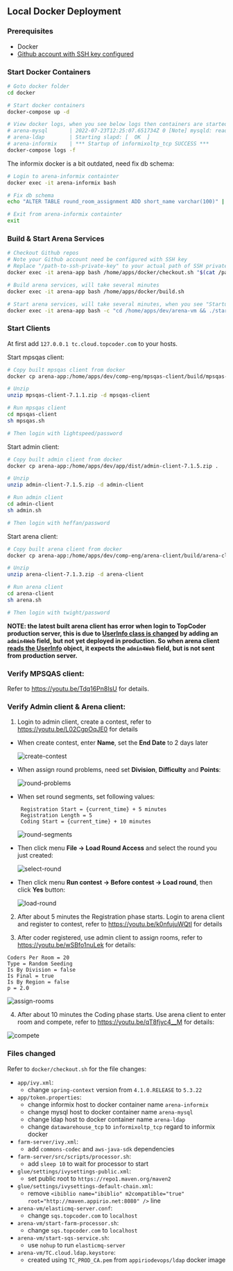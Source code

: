 ## Local Docker Deployment

### Prerequisites

  - Docker
  - [Github account with SSH key configured](https://docs.github.com/en/authentication/connecting-to-github-with-ssh/adding-a-new-ssh-key-to-your-github-account)

### Start Docker Containers

```bash
# Goto docker folder
cd docker

# Start docker containers
docker-compose up -d

# View docker logs, when you see below logs then containers are started succcessfully
# arena-mysql       | 2022-07-23T12:25:07.651734Z 0 [Note] mysqld: ready for connections.
# arena-ldap        | Starting slapd: [  OK  ]
# arena-informix    | *** Startup of informixoltp_tcp SUCCESS ***
docker-compose logs -f
```



The informix docker is a bit outdated, need fix db schema:

```bash
# Login to arena-informix containter
docker exec -it arena-informix bash

# Fix db schema
echo "ALTER TABLE round_room_assignment ADD short_name varchar(100)" | dbaccess informixoltp@informixoltp_tcp

# Exit from arena-informix containter
exit
```



### Build & Start Arena Services

```bash
# Checkout Github repos 
# Note your Github account need be configured with SSH key
# Replace "/path-to-ssh-private-key" to your actual path of SSH private key
docker exec -it arena-app bash /home/apps/docker/checkout.sh "$(cat /path-to-ssh-private-key)"

# Build arena services, will take several minutes
docker exec -it arena-app bash /home/apps/docker/build.sh

# Start arena services, will take several minutes, when you see "Startup Complete" then it's finished
docker exec -it arena-app bash -c "cd /home/apps/dev/arena-vm && ./start-services.sh"
```



### Start Clients

At first add `127.0.0.1 tc.cloud.topcoder.com` to your hosts.

Start mpsqas client:

```bash
# Copy built mpsqas client from docker
docker cp arena-app:/home/apps/dev/comp-eng/mpsqas-client/build/mpsqas-client-7.1.1.zip .

# Unzip
unzip mpsqas-client-7.1.1.zip -d mpsqas-client

# Run mpsqas client
cd mpsqas-client
sh mpsqas.sh

# Then login with lightspeed/password
```

Start admin client:

```bash
# Copy built admin client from docker
docker cp arena-app:/home/apps/dev/app/dist/admin-client-7.1.5.zip .

# Unzip
unzip admin-client-7.1.5.zip -d admin-client

# Run admin client
cd admin-client
sh admin.sh

# Then login with heffan/password
```

Start arena client:

```bash
# Copy built arena client from docker
docker cp arena-app:/home/apps/dev/comp-eng/arena-client/build/arena-client-7.1.3.zip .

# Unzip
unzip arena-client-7.1.3.zip -d arena-client

# Run arena client
cd arena-client
sh arena.sh

# Then login with twight/password
```



**NOTE: the latest built arena client has error when login to TopCoder production server, this is due to [UserInfo class is changed](https://github.com/appirio-tech/compeng-common/commit/e4e1939b5362c8af04cb218a784692a0e66ba298)  by adding an `admin4Web` field, but not yet deployed in production. So when arena client [reads the UserInfo](https://github.com/appirio-tech/compeng-common/blob/dev/src/main/com/topcoder/netCommon/contestantMessages/UserInfo.java#L208) object, it expects the `admin4Web` field, but is not sent from production server.**



### Verify MPSQAS client:

Refer to https://youtu.be/Tdq16Pn8IsU for details.



### Verify Admin client & Arena client:

1. Login to admin client, create a contest, refer to https://youtu.be/L02CgpOqJE0 for details

  - When create contest, enter **Name**, set the **End Date** to 2 days later

    ![create-contest](screenshots/create-contest.png)

  - When assign round problems, need set **Division**, **Difficulty** and **Points**:

    ![round-problems](screenshots/round-problems.png)

  - When set round segments, set following values:

    ```properties
     Registration Start = {current_time} + 5 minutes
     Registration Length = 5
     Coding Start = {current_time} + 10 minutes
    ```

    ![round-segments](screenshots/round-segments.png)

  - Then click menu **File -> Load Round Access** and select the round you just created:

    ![select-round](screenshots/select-round.png)

  - Then click menu **Run contest -> Before contest -> Load round**, then click **Yes** button:

    ![load-round](screenshots/load-round.png)

2. After about 5 minutes the Registration phase starts. Login to arena client and register to contest, refer to https://youtu.be/k0nfujuWQtI for details

3. After coder registered, use admin client to assign rooms, refer to https://youtu.be/wSBfo1nuLek for details:

  ```properties
  Coders Per Room = 20
  Type = Random Seeding
  Is By Division = false
  Is Final = true
  Is By Region = false
  p = 2.0
  ```

  ![assign-rooms](screenshots/assign-rooms.png)

4. After about 10 minutes the Coding phase starts. Use arena client to enter room and compete, refer to https://youtu.be/qT8fjyc4__M for details:

  ![compete](screenshots/compete.png)



### Files changed

Refer to `docker/checkout.sh` for the file changes:

- `app/ivy.xml`:
  - change `spring-context` version from `4.1.0.RELEASE` to `5.3.22`
- `app/token.properties`:
  - change informix host to docker container name `arena-informix`
  - change mysql host to docker container name `arena-mysql`
  - change ldap host to docker container name `arena-ldap`
  - change `datawarehouse_tcp` to `informixoltp_tcp` regard to informix docker
- `farm-server/ivy.xml`:
  - add `commons-codec` and `aws-java-sdk` dependencies
- `farm-server/src/scripts/processor.sh`:
  - add `sleep 10` to wait for processor to start
- `glue/settings/ivysettings-public.xml`:
  - set public root to `https://repo1.maven.org/maven2` 
- `glue/settings/ivysettings-default-chain.xml`:
  - remove `<ibiblio name="ibiblio" m2compatible="true" root="http://maven.appirio.net:8080" />` line
- `arena-vm/elasticmq-server.conf`:
  - change `sqs.topcoder.com` to `localhost`
- `arena-vm/start-farm-processor.sh`:
  - change `sqs.topcoder.com` to `localhost`
- `arena-vm/start-sqs-service.sh`:
  - use `nohup` to run `elasticmq-server`
- `arena-vm/TC.cloud.ldap.keystore`:
  - created using `TC_PROD_CA.pem` from `appiriodevops/ldap` docker image

